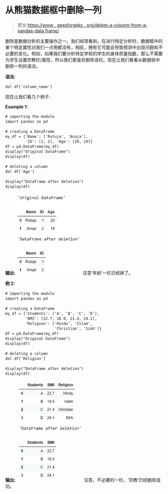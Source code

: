 # 从熊猫数据框中删除一列

> 原文:[https://www . geesforgeks . org/delete-a-column-from-a-pandas-data frame/](https://www.geeksforgeeks.org/delete-a-column-from-a-pandas-dataframe/)

删除是数据分析的主要操作之一。我们经常看到，在进行特定分析时，数据框中的某个特定属性对我们一点用都没有，相反，拥有它可能会导致预测中出现问题和不必要的变化。例如，如果我们要分析特定学校的学生的身体质量指数，那么不需要为学生设置宗教栏/属性，所以我们更喜欢删除该栏。现在让我们看看从数据帧中删除一列的语法。

**语法:**

```
del df['column_name']

```

现在让我们看几个例子:

**Example 1:**

```
# importing the module
import pandas as pd

# creating a DataFrame
my_df = {'Name': ['Rutuja', 'Anuja'], 
         'ID': [1, 2], 'Age': [20, 19]}
df = pd.DataFrame(my_df)
display("Original DataFrame")
display(df)

# deleting a column
del df['Age']

display("DataFrame after deletion")
display(df)
```

**输出:**
![](img/3970d11013cbbc34353981fc78a8e9e9.png)
注意‘年龄’一栏已经掉了。

**例 2:**

```
# importing the module
import pandas as pd

# creating a DataFrame
my_df = {'Students': ['A', 'B', 'C', 'D'], 
         'BMI': [22.7, 18.0, 21.4, 24.1], 
         'Religion': ['Hindu', 'Islam', 
                      'Christian', 'Sikh']}
df = pd.DataFrame(my_df)
display("Original DataFrame")
display(df)

# deleting a column
del df['Religion']

display("DataFrame after deletion")
display(df)
```

**输出:**
![](img/e6e52a52fbd10bc60a7074389538fbf8.png)
注意，不必要的一栏，‘宗教’已经删除成功。